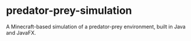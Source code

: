 # predator-prey-simulation
A Minecraft-based simulation of a predator-prey environment, built in Java and JavaFX.
